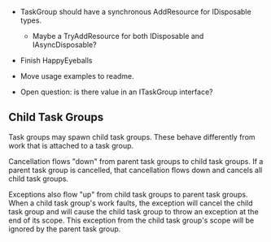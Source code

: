 - TaskGroup should have a synchronous AddResource for IDisposable types.
  - Maybe a TryAddResource for both IDisposable and IAsyncDisposable?
- Finish HappyEyeballs
- Move usage examples to readme.

- Open question: is there value in an ITaskGroup interface?

## Child Task Groups

Task groups may spawn child task groups.
These behave differently from work that is attached to a task group.

Cancellation flows "down" from parent task groups to child task groups.
If a parent task group is cancelled, that cancellation flows down and cancels all child task groups.

Exceptions also flow "up" from child task groups to parent task groups.
When a child task group's work faults, the exception will cancel the child task group and will cause the child task group to throw an exception at the end of its scope.
This exception from the child task group's scope will be ignored by the parent task group.
